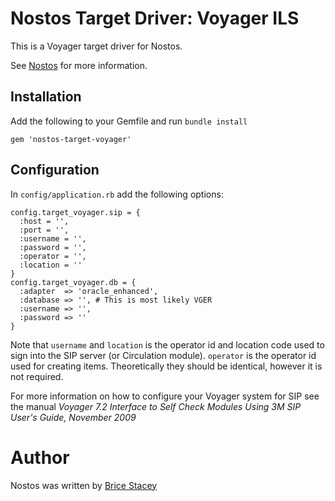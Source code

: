 # Nostos Target Driver: Voyager ILS

This is a Voyager target driver for Nostos.

See [Nostos](https://github.com/bricestacey/nostos) for more information.

## Installation

Add the following to your Gemfile and run `bundle install`

    gem 'nostos-target-voyager'

## Configuration

In `config/application.rb` add the following options:

    config.target_voyager.sip = {
      :host = '',
      :port = '',
      :username = '',
      :password = '',
      :operator = '',
      :location = ''
    }
    config.target_voyager.db = {
      :adapter  => 'oracle_enhanced',
      :database => '', # This is most likely VGER
      :username => '',
      :password => ''
    }

Note that `username` and `location` is the operator id and location code used to sign into the SIP server (or Circulation module). `operator` is the operator id used for creating items. Theoretically they should be identical, however it is not required.

For more information on how to configure your Voyager system for SIP see the manual _Voyager 7.2 Interface to Self Check Modules Using 3M SIP User's Guide, November 2009_

# Author

Nostos was written by [Brice Stacey](https://github.com/bricestacey)
